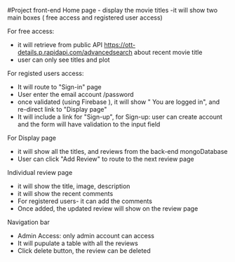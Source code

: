 #Project front-end
Home page - display the movie titles
-it will show two main boxes ( free access and registered user access)

For free access:
- it will retrieve from public API https://ott-details.p.rapidapi.com/advancedsearch about recent movie title
- user can only see titles and plot

For registed users access:
- It will route to "Sign-in" page
- User enter the email account /password
- once validated (using Firebase ), it will show " You are logged in", and re-direct link to "Display page"
- It will include a link for "Sign-up", for Sign-up: user can create account and the form will have validation to the input field

For Display page
- it will show all the titles, and reviews from the back-end mongoDatabase
- User can click "Add Review" to route to the next review page


Individual review page

- it will show the title, image, description
- it will show the recent comments
- For registered users- it can add the comments
- Once added, the updated review will show on the review page

Navigation bar 
- Admin Access: only admin account can access 
- It will pupulate a table with all the reviews
- Click delete button, the review can be deleted 
